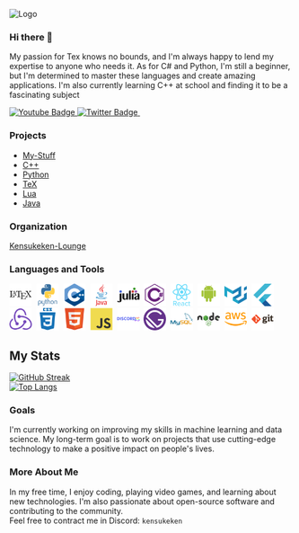 ![Logo](https://cdn.discordapp.com/attachments/934212312921931786/1007127092464463902/ezgif.com-gif-maker1.gif)

### Hi there 👋
My passion for Tex knows no bounds, and I'm always happy to lend my expertise to anyone who needs it. As for C# and Python, I'm still a beginner, but I'm determined to master these languages and create amazing applications. I'm also currently learning C++ at school and finding it to be a fascinating subject

<div id="badges">
  <a href="https://www.youtube.com/channel/UCBvJDLAaRQ80NCJIASY51bg">
    <img src="https://img.shields.io/badge/YouTube-red?style=for-the-badge&logo=youtube&logoColor=white" alt="Youtube Badge"/>
  </a>
  <a href="[your-twitter-URL](https://twitter.com/Kensukeken_)">
    <img src="https://img.shields.io/badge/Twitter-blue?style=for-the-badge&logo=twitter&logoColor=white" alt="Twitter Badge"/>
  </a>
<img src="https://komarev.com/ghpvc/?username=Kensukeken&style=flat-square&color=blue" alt=""/>
</div>

### Projects

- [My-Stuff](https://github.com/Kensukeken/Kensukeken)
- [C++](https://github.com/Kensukeken/ICS3U-Gleasons_Class_In_LDSS)
- [Python](https://github.com/Kensukeken/Python)
- [TeX](https://github.com/Kensukeken/TeX)
- [Lua](https://github.com/Kensukeken/Roblox-Studio)
- [Java](https://github.com/Kensukeken/ICS4U-McKenzie_Class_In_VSMS)

### Organization
[Kensukeken-Lounge](https://github.com/Kensukeken-Lounge)

### Languages and Tools
<div>
  <img src = "https://github.com/devicons/devicon/blob/master/icons/latex/latex-original.svg" title="LaTeX" alt="LaTeX" width="40" height="40"/>&nbsp;
  <img src = "https://github.com/devicons/devicon/blob/master/icons/python/python-original-wordmark.svg" title="Python" alt="Python" width="40" height="40"/>&nbsp;
  <img src= "https://github.com/devicons/devicon/blob/master/icons/cplusplus/cplusplus-original.svg" title="C++" alt="C++" width="40" height="40"/>&nbsp;
  <img src="https://github.com/devicons/devicon/blob/master/icons/java/java-original-wordmark.svg" title="Java" alt="Java" width="40" height="40"/>&nbsp;
  <img src="https://github.com/devicons/devicon/blob/master/icons/julia/julia-original-wordmark.svg" title = "Julia" alt="Julia" width="40" height="40"/>&nbsp;
  <img src = "https://github.com/devicons/devicon/blob/master/icons/csharp/csharp-line.svg" title = "C#" alt="CSharp" width="40" height="40"/>&nbsp;
  <img src="https://github.com/devicons/devicon/blob/master/icons/react/react-original-wordmark.svg" title="React" alt="React" width="40" height="40"/>&nbsp;
  <img src = "https://github.com/devicons/devicon/blob/master/icons/android/android-original-wordmark.svg" title = Android alt= Android width="40" height="40"/>&nbsp;
  <img src="https://github.com/devicons/devicon/blob/master/icons/materialui/materialui-original.svg" title="Material UI" alt="Material UI" width="40" height="40"/>&nbsp;
  <img src="https://github.com/devicons/devicon/blob/master/icons/flutter/flutter-original.svg" title="Flutter" alt="Flutter" width="40" height="40"/>&nbsp;
  <img src="https://github.com/devicons/devicon/blob/master/icons/redux/redux-original.svg" title="Redux" alt="Redux " width="40" height="40"/>&nbsp;
  <img src="https://github.com/devicons/devicon/blob/master/icons/css3/css3-plain-wordmark.svg"  title="CSS3" alt="CSS" width="40" height="40"/>&nbsp;
  <img src="https://github.com/devicons/devicon/blob/master/icons/html5/html5-original.svg" title="HTML5" alt="HTML" width="40" height="40"/>&nbsp;
  <img src="https://github.com/devicons/devicon/blob/master/icons/javascript/javascript-original.svg" title="JavaScript" alt="JavaScript" width="40" height="40"/>&nbsp;
  <img src="https://github.com/devicons/devicon/blob/master/icons/discordjs/discordjs-original-wordmark.svg" title="discordjs" alt="discordjs" width="40" height="40"/>&nbsp;
  <img src="https://github.com/devicons/devicon/blob/master/icons/gatsby/gatsby-original.svg" title="Gatsby"  alt="Gatsby" width="40" height="40"/>&nbsp;
  <img src="https://github.com/devicons/devicon/blob/master/icons/mysql/mysql-original-wordmark.svg" title="MySQL"  alt="MySQL" width="40" height="40"/>&nbsp;
  <img src="https://github.com/devicons/devicon/blob/master/icons/nodejs/nodejs-original-wordmark.svg" title="NodeJS" alt="NodeJS" width="40" height="40"/>&nbsp;
  <img src="https://github.com/devicons/devicon/blob/master/icons/amazonwebservices/amazonwebservices-plain-wordmark.svg" title="AWS" alt="AWS" width="40" height="40"/>&nbsp;
  <img src="https://github.com/devicons/devicon/blob/master/icons/git/git-original-wordmark.svg" title="Git" **alt="Git" width="40" height="40"/>
</div>



## My Stats
[![GitHub Streak](http://github-readme-streak-stats.herokuapp.com?user=Kensukeken&theme=dark&background=000000)](https://git.io/streak-stats) <br>
[![Top Langs](https://github-readme-stats.vercel.app/api/top-langs/?username=Kensukeken&layout=compact&theme=vision-friendly-dark)](https://github.com/anuraghazra/github-readme-stats) <br>


### Goals
I'm currently working on improving my skills in machine learning and data science. My long-term goal is to work on projects that use cutting-edge technology to make a positive impact on people's lives.

### More About Me

In my free time, I enjoy coding, playing video games, and learning about new technologies. I'm also passionate about open-source software and contributing to the community. <br/>
Feel free to contract me in Discord: `kensukeken`
